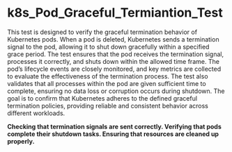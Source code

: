 # k8s_Pod_Graceful_Termiantion_Test

This test is designed to verify the graceful termination behavior of Kubernetes pods. When a pod is deleted, Kubernetes sends a termination signal to the pod, allowing it to shut down gracefully within a specified grace period. The test ensures that the pod receives the termination signal, processes it correctly, and shuts down within the allowed time frame. The pod’s lifecycle events are closely monitored, and key metrics are collected to evaluate the effectiveness of the termination process. The test also validates that all processes within the pod are given sufficient time to complete, ensuring no data loss or corruption occurs during shutdown. The goal is to confirm that Kubernetes adheres to the defined graceful termination policies, providing reliable and consistent behavior across different workloads.

**Checking that termination signals are sent correctly.
Verifying that pods complete their shutdown tasks.
Ensuring that resources are cleaned up properly.**
